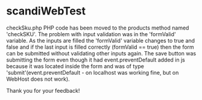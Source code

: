 # scandiWebTest
checkSku.php PHP code has been moved to the products method named 'checkSKU'.
The problem with input validation was in the 'formValid' variable. As the inputs are filled the 'formValid' variable changes to true and false and if the last input is filled correctly (formValid == true) then the form can be submitted without validating other inputs again.
The save button was submitting the form even though it had event.preventDefault added in js because it was located inside the form and was of type 'submit'(event.preventDefault - on localhost was working fine, but on WebHost does not work). 

Thank you for your feedback! 
